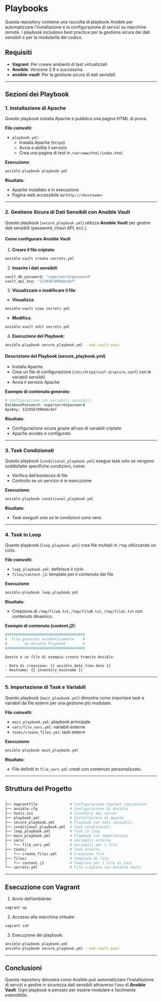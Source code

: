 # Playbooks

Questa repository contiene una raccolta di playbook Ansible per automatizzare l'installazione e la configurazione di servizi su macchine remote. I playbook includono best practice per la gestione sicura dei dati sensibili e per la modularità del codice.

## Requisiti

- **Vagrant**: Per creare ambienti di test virtualizzati
- **Ansible**: Versione 2.9 o successiva
- **ansible-vault**: Per la gestione sicura di dati sensibili

---

## Sezioni dei Playbook

### 1. **Installazione di Apache**

Questo playbook installa Apache e pubblica una pagina HTML di prova.

**File coinvolti**:  
- `playbook.yml`:  
  - Installa Apache (`httpd`)  
  - Avvia e abilita il servizio  
  - Crea una pagina di test in `/var/www/html/index.html`

**Esecuzione**:
```bash
ansible-playbook playbook.yml
```

**Risultato**:
- Apache installato e in esecuzione
- Pagina web accessibile su `http://<hostname>`

---

### 2. Gestione Sicura di Dati Sensibili con Ansible Vault

Questo playbook (`secure_playbook.yml`) utilizza **Ansible Vault** per gestire dati sensibili (password, chiavi API, ecc.).

#### Come configurare Ansible Vault

1. **Creare il file criptato**:
```bash
ansible-vault create secrets.yml
```

2. **Inserire i dati sensibili**:
```bash
vault_db_password: "supersecretpassword"
vault_api_key: "1234567890abcdef"
```

3. **Visualizzare o modificare il file**:

- **Visualizza**:
```bash
ansible-vault view secrets.yml
```

- **Modifica**:
```bash
ansible-vault edit secrets.yml
```

4. **Esecuzione del Playbook**:
```bash
ansible-playbook secure_playbook.yml --ask-vault-pass
```

#### Descrizione del Playbook (secure_playbook.yml)

- Installa Apache
- Crea un file di configurazione (`/etc/httpd/conf.d/secure.conf`) con le variabili sensibili
- Avvia il servizio Apache

**Esempio di contenuto generato**:
```bash
# Configurazione con variabili sensibili
DatabasePassword: supersecretpassword
ApiKey: 1234567890abcdef
```

**Risultato**:
- Configurazione sicura grazie all’uso di variabili criptate
- Apache avviato e configurato

---

### 3. Task Condizionati

Questo playbook (`conditional_playbook.yml`) esegue task solo se vengono soddisfatte specifiche condizioni, come:
- Verifica dell’esistenza di file
- Controllo se un servizio è in esecuzione

**Esecuzione**:
```bash
ansible-playbook conditional_playbook.yml
```

**Risultato**:
- Task eseguiti solo se le condizioni sono vere.

---

### 4. Task in Loop

Questo playbook (`loop_playbook.yml`) crea file multipli in `/tmp` utilizzando un ciclo.

**File coinvolti**:
- `loop_playbook.yml`: definisce il ciclo
- `files/content.j2`: template per il contenuto dei file

**Esecuzione**:
```bash
ansible-playbook loop_playbook.yml
```

**Risultato**:
- Creazione di `/tmp/fileA.txt`, `/tmp/fileB.txt`, `/tmp/fileC.txt` con contenuto dinamico.

**Esempio di contenuto (content.j2)**:
```bash
#####################################
#  File generato automaticamente    #
#        da Ansible Playbook        #
#####################################

Questo è un file di esempio creato tramite Ansible.

- Data di creazione: {{ ansible_date_time.date }}
- Hostname: {{ inventory_hostname }}
```

---

### 5. Importazione di Task e Variabili

Questo playbook (`main_playbook.yml`) dimostra come importare task e variabili da file esterni per una gestione più modulare.

**File coinvolti**:
- `main_playbook.yml`: playbook principale
- `vars/file_vars.yml`: variabili esterne
- `tasks/create_files.yml`: task esterni

**Esecuzione**:
```bash
ansible-playbook main_playbook.yml
```

**Risultato**:
- File definiti in `file_vars.yml` creati con contenuto personalizzato.

---

## Struttura del Progetto

```bash
.
├── Vagrantfile               # Configurazione Vagrant (opzionale)
├── ansible.cfg               # Configurazione di Ansible
├── hosts.ini                 # Inventory dei server
├── playbook.yml              # Installazione di Apache
├── secure_playbook.yml       # Playbook con dati sensibili
├── conditional_playbook.yml  # Task condizionati
├── loop_playbook.yml         # Task in loop
├── main_playbook.yml         # Playbook con importazioni
├── vars/                     # Variabili esterne
│   └── file_vars.yml         # Variabili per i file
├── tasks/                    # Task esterni
│   └── create_files.yml      # Creazione file
├── files/                    # Template di file
│   └── content.j2            # Template per i file di test
└── secrets.yml               # File criptato con Ansible Vault
```

---

## Esecuzione con Vagrant

1. Avvio dell’ambiente:
```bash
vagrant up
```

2. Accesso alla macchina virtuale:
```bash
vagrant ssh
```

3. Esecuzione dei playbook:
```bash
ansible-playbook playbook.yml
ansible-playbook secure_playbook.yml --ask-vault-pass
```

---

## Conclusioni

Questa repository dimostra come Ansible può automatizzare l’installazione di servizi e gestire in sicurezza dati sensibili attraverso l’uso di **Ansible Vault**.
Ogni playbook è pensato per essere modulare e facilmente estendibile.

